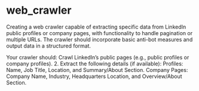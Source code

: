 # web_crawler
Creating a web crawler capable of extracting specific data from LinkedIn public profiles or company pages, with functionality to handle pagination or multiple URLs. The crawler should incorporate basic anti-bot measures and output data in a structured format.

Your crawler should:
Crawl LinkedIn’s public pages (e.g., public profiles or company profiles).
    2. Extract the following details (if available):
Profiles: Name, Job Title, Location, and Summary/About Section.
Company Pages: Company Name, Industry, Headquarters Location, and Overview/About Section.
